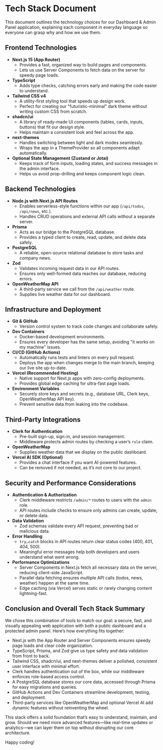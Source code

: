 # Tech Stack Document

This document outlines the technology choices for our Dashboard & Admin Panel application, explaining each component in everyday language so everyone can grasp why and how we use them.

## Frontend Technologies

- **Next.js 15 (App Router)**
  - Provides a fast, organized way to build pages and components.
  - Lets us use Server Components to fetch data on the server for speedy page loads.
- **TypeScript**
  - Adds type checks, catching errors early and making the code easier to understand.
- **Tailwind CSS v4**
  - A utility-first styling tool that speeds up design work.
  - Perfect for creating our "futuristic-minimal" dark theme without writing custom CSS from scratch.
- **shadcn/ui**
  - A library of ready-made UI components (tables, cards, inputs, buttons) that fit our design style.
  - Helps maintain a consistent look and feel across the app.
- **next-themes**
  - Handles switching between light and dark modes seamlessly.
  - Wraps the app in a ThemeProvider so all components adapt automatically.
- **Optional State Management (Zustand or Jotai)**
  - Keeps track of form inputs, loading states, and success messages in the admin interface.
  - Helps us avoid prop-drilling and keeps component logic clean.

## Backend Technologies

- **Node.js with Next.js API Routes**
  - Enables serverless-style functions within our app (`/api/todos`, `/api/news`, etc.).
  - Handles CRUD operations and external API calls without a separate server.
- **Prisma**
  - Acts as our bridge to the PostgreSQL database.
  - Provides a typed client to create, read, update, and delete data safely.
- **PostgreSQL**
  - A reliable, open-source relational database to store tasks and company news.
- **Zod**
  - Validates incoming request data in our API routes.
  - Ensures only well-formed data reaches our database, reducing errors.
- **OpenWeatherMap API**
  - A third-party service we call from the `/api/weather` route.
  - Supplies live weather data for our dashboard.

## Infrastructure and Deployment

- **Git & GitHub**
  - Version control system to track code changes and collaborate safely.
- **Dev Containers**
  - Docker-based development environments.
  - Ensures every developer has the same setup, avoiding "it works on my machine" issues.
- **CI/CD (GitHub Actions)**
  - Automatically runs tests and linters on every pull request.
  - Deploys the app when changes merge to the main branch, keeping our live site up-to-date.
- **Vercel (Recommended Hosting)**
  - Native support for Next.js apps with zero-config deployments.
  - Provides global edge caching for ultra-fast page loads.
- **Environment Variables**
  - Securely store keys and secrets (e.g., database URL, Clerk keys, OpenWeatherMap API key).
  - Prevent sensitive data from leaking into the codebase.

## Third-Party Integrations

- **Clerk for Authentication**
  - Pre-built sign-up, sign-in, and session management.
  - Middleware protects admin routes by checking a user’s `role` claim.
- **OpenWeatherMap**
  - Supplies weather data that we display on the public dashboard.
- **Vercel AI SDK (Optional)**
  - Provides a chat interface if you want AI-powered features.
  - Can be removed if not needed, as it’s not core to our project.

## Security and Performance Considerations

- **Authentication & Authorization**
  - Clerk middleware restricts `/admin/*` routes to users with the `admin` role.
  - API routes include checks to ensure only admins can create, update, or delete data.
- **Data Validation**
  - Zod schemas validate every API request, preventing bad or malicious data.
- **Error Handling**
  - `try…catch` blocks in API routes return clear status codes (400, 401, 404, 500).
  - Meaningful error messages help both developers and users understand what went wrong.
- **Performance Optimizations**
  - Server Components in Next.js fetch all necessary data on the server, reducing client-side JavaScript.
  - Parallel data fetching ensures multiple API calls (todos, news, weather) happen at the same time.
  - Edge caching (via Vercel) serves static or rarely changing content lightning-fast.

## Conclusion and Overall Tech Stack Summary

We chose this combination of tools to match our goal: a secure, fast, and visually appealing web application with both a public dashboard and a protected admin panel. Here’s how everything fits together:

- Next.js with the App Router and Server Components ensures speedy page loads and clear code organization.
- TypeScript, Prisma, and Zod give us type safety and data validation from front to back.
- Tailwind CSS, shadcn/ui, and next-themes deliver a polished, consistent user interface with minimal effort.
- Clerk handles authentication out of the box, while our middleware enforces role-based access control.
- A PostgreSQL database stores our core data, accessed through Prisma for easy migrations and queries.
- GitHub Actions and Dev Containers streamline development, testing, and deployment.
- Third-party services like OpenWeatherMap and optional Vercel AI add dynamic features without reinventing the wheel.

This stack offers a solid foundation that’s easy to understand, maintain, and grow. Should we need more advanced features—like real-time updates or analytics—we can layer them on top without disrupting our core architecture.

Happy coding!